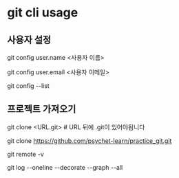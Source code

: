 # git cli usage

## 사용자 설정

git config user.name <사용자 이름>

git config user.email <사용자 이메일>

git config --list

## 프로젝트 가져오기

git clone <URL.git>   # URL 뒤에 .git이 있어야됩니다

git clone https://github.com/psychet-learn/practice_git.git

git remote -v

git log --oneline --decorate --graph --all


